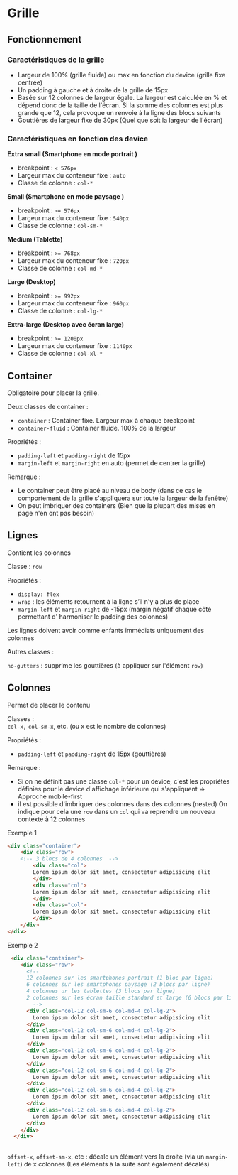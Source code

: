 # Grille

## Fonctionnement

### Caractéristiques de la grille

- Largeur de 100% (grille fluide) ou max en fonction du device (grille fixe centrée)
- Un padding à gauche et à droite de la grille de 15px
- Basée sur 12 colonnes de largeur égale. La largeur est calculée en % et dépend donc de la taille de l'écran. Si la somme des colonnes est plus grande que 12, cela provoque un renvoie à la ligne des blocs suivants
- Gouttières de largeur fixe de 30px (Quel que soit la largeur de l'écran)

### Caractéristiques en fonction des device

**Extra small (Smartphone en mode portrait )**

- breakpoint : `< 576px`
- Largeur max du conteneur fixe : `auto`
- Classe de colonne : `col-*`

**Small (Smartphone en mode paysage )**

- breakpoint : `>= 576px`
- Largeur max du conteneur fixe : `540px`
- Classe de colonne : `col-sm-*`

**Medium (Tablette)**

- breakpoint : `>= 768px`
- Largeur max du conteneur fixe : `720px`
- Classe de colonne : `col-md-*`

**Large (Desktop)**

- breakpoint : `>= 992px`
- Largeur max du conteneur fixe : `960px`
- Classe de colonne : `col-lg-*`

**Extra-large (Desktop avec écran large)**

- breakpoint : `>= 1200px`
- Largeur max du conteneur fixe : `1140px`
- Classe de colonne : `col-xl-*`

## **Container**

Obligatoire pour placer la grille.

Deux classes de container :

- `container` : Container fixe. Largeur max à chaque breakpoint
- `container-fluid` : Container fluide. 100% de la largeur

Propriétés :

- `padding-left` et `padding-right` de 15px
- `margin-left` et `margin-right` en auto (permet de centrer la grille)

Remarque :

- Le container peut être placé au niveau de body (dans ce cas le comportement de la grille s'appliquera sur toute la largeur de la fenêtre)
- On peut imbriquer des containers (Bien que la plupart des mises en page n'en ont pas besoin)

## **Lignes**

Contient les colonnes

Classe : `row`

Propriétés :

- `display: flex`
- `wrap` : les éléments retournent à la ligne s’il n'y a plus de place
- `margin-left` et `margin-right` de -15px (margin négatif chaque côté permettant d' harmoniser le padding des colonnes)

Les lignes doivent avoir comme enfants immédiats uniquement des colonnes

Autres classes :

`no-gutters` : supprime les gouttières (à appliquer sur l'élément `row`)

## **Colonnes**

Permet de placer le contenu

Classes :  
`col-x,` `col-sm-x`, etc. (ou x est le nombre de colonnes)

Propriétés :

- `padding-left` et `padding-right` de 15px (gouttières)

Remarque :

- Si on ne définit pas une classe `col-*` pour un device, c'est les propriétés définies pour le device d'affichage inférieure qui s'appliquent ⇒ Approche mobile-first
- il est possible d'imbriquer des colonnes dans des colonnes (nested) On indique pour cela une `row` dans un `col` qui va reprendre un nouveau contexte à 12 colonnes

Exemple 1

```html
<div class="container">
	<div class="row">
	<!-- 3 blocs de 4 colonnes  -->
		<div class="col">
		Lorem ipsum dolor sit amet, consectetur adipisicing elit
		</div>
		<div class="col">
		Lorem ipsum dolor sit amet, consectetur adipisicing elit
		</div>
		<div class="col">
		Lorem ipsum dolor sit amet, consectetur adipisicing elit
		</div>
	</div>
</div>
```

Exemple 2

```html
 <div class="container">
    <div class="row">
      <!--
      12 colonnes sur les smartphones portrait (1 bloc par ligne)
      6 colonnes sur les smartphones paysage (2 blocs par ligne)
      4 colonnes ur les tablettes (3 blocs par ligne)
      2 colonnes sur les écran taille standard et large (6 blocs par ligne)
	    -->
      <div class="col-12 col-sm-6 col-md-4 col-lg-2">
        Lorem ipsum dolor sit amet, consectetur adipisicing elit
      </div>
      <div class="col-12 col-sm-6 col-md-4 col-lg-2">
        Lorem ipsum dolor sit amet, consectetur adipisicing elit
      </div>
      <div class="col-12 col-sm-6 col-md-4 col-lg-2">
        Lorem ipsum dolor sit amet, consectetur adipisicing elit
      </div>
      <div class="col-12 col-sm-6 col-md-4 col-lg-2">
        Lorem ipsum dolor sit amet, consectetur adipisicing elit
      </div>
      <div class="col-12 col-sm-6 col-md-4 col-lg-2">
        Lorem ipsum dolor sit amet, consectetur adipisicing elit
      </div>
      <div class="col-12 col-sm-6 col-md-4 col-lg-2">
        Lorem ipsum dolor sit amet, consectetur adipisicing elit
      </div>
    </div>
  </div>
 
```

`offset-x`, `offset-sm-x`, etc : décale un élément vers la droite (via un `margin-left`) de x colonnes (Les éléments à la suite sont également décalés)
